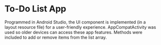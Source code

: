 # To-Do List App
Programmed in Android Studio, the UI component is implemented (in a layout resource file) for a user-friendly experience. AppCompatActivity was used so older devices can access these app features. Methods were included to add or remove items from the list array.
